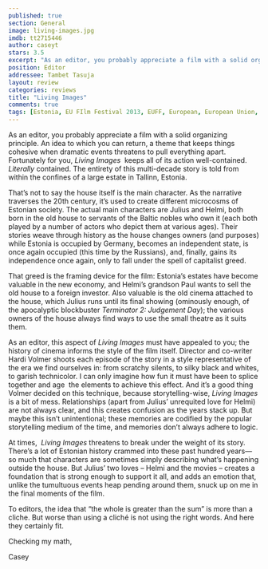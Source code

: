 ```yaml
---
published: true
section: General
image: living-images.jpg
imdb: tt2715446
author: caseyt 
stars: 3.5
excerpt: "As an editor, you probably appreciate a film with a solid organizing principle. An idea to which you can return, a theme that keeps things cohesive when dramatic events threatens to pull everything apart."
position: Editor
addressee: Tambet Tasuja
layout: review
categories: reviews
title: "Living Images"
comments: true
tags: [Estonia, EU FIlm Festival 2013, EUFF, European, European Union, Festivals, Film, Letters]
---
```

<p class="Body">As an editor, you probably appreciate a film with a solid organizing principle. An idea to which you can return, a theme that keeps things cohesive when dramatic events threatens to pull everything apart. Fortunately for you, <em>Living Images</em>&nbsp; keeps all of its action well-contained. <em>Literally</em> contained. The entirety of this multi-decade story is told from within the confines of a large estate in Tallinn, Estonia.</p>
<p class="Body">That&rsquo;s not to say the house itself is the main character. As the narrative traverses the 20th century, it&rsquo;s used to create different microcosms of Estonian society. The actual main characters are Julius and Helmi, both born in the old house to servants of the Baltic nobles who own it (each both played by a number of actors who depict them at various ages). Their stories weave through history as the house changes owners (and purposes) while Estonia is occupied by Germany, becomes an independent state, is once again occupied (this time by the Russians), and, finally, gains its independence once again, only to fall under the spell of capitalist greed.</p>
<p class="Body">That greed is the framing device for the film: Estonia&rsquo;s estates have become valuable in the new economy, and Helmi&rsquo;s grandson Paul wants to sell the old house to a foreign investor. Also valuable is the old cinema attached to the house, which Julius runs until its final showing (ominously enough, of the apocalyptic blockbuster <em>Terminator 2: Judgement Day</em>); the various owners of the house always find ways to use the small theatre as it suits them.</p>
<p class="Body">As an editor, this aspect of <em>Living Images</em> must have appealed to you; the history of cinema informs the style of the film itself. Director and co-writer Hardi Volmer&nbsp;shoots each episode of the story in a style representative of the era we find ourselves in: from scratchy silents, to silky black and whites, to garish technicolor. I can only imagine how fun it must have been to splice together and age&nbsp; the elements to achieve this effect. And it&#8217;s a good thing Volmer decided on this technique, because storytelling-wise, <em>Living Images</em> is a bit of mess. Relationships (apart from Julius&#8217; unrequited love for Helmi) are not always clear, and this creates confusion as the years stack up. But maybe this isn&rsquo;t unintentional; these memories are codified by the popular storytelling medium of the time, and memories don&#8217;t always adhere to logic.</p>
<p class="Body">At times, &nbsp;<em>Living Images</em> threatens to break under the weight of its story. There&#8217;s a lot of Estonian history crammed into these past hundred years&mdash;so much that characters are sometimes simply describing what&#8217;s happening outside the house. But Julius&#8217; two loves &ndash; Helmi and the movies &ndash; creates a foundation that is strong enough to support it all, and adds an emotion that, unlike the tumultuous events heap pending around them, snuck up on me in the final moments of the film.</p>
<p class="Body">To editors, the idea that &#8220;the whole is greater than the sum&#8221; is more than a cliche. But worse than using a clich&eacute; is not using the right words. And here they certainly fit.</p>
<p class="Body">Checking my math,</p>
<p class="Body">Casey</p>
